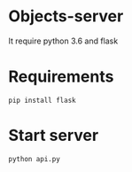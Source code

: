 # Objects-server
It require python 3.6 and flask
# Requirements 
  ```
  pip install flask
  ```
# Start server
```
python api.py
```
